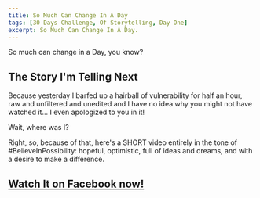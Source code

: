 ```yaml
---
title: So Much Can Change In A Day
tags: [30 Days Challenge, Of Storytelling, Day One]
excerpt: So Much Can Change In A Day.
---
```


So much can change in a <!-- Love First --> Day, you know?

<!-- Day 17 of my 31 Days, 30 Stories challenge:  -->
##         The Story I'm Telling Next

Because yesterday I barfed up a hairball of vulnerability for half an hour, raw and unfiltered and unedited and I have no idea why you might not have watched it… I even apologized to you in it!

Wait, where was I?

Right, so, because of that, here's a SHORT video entirely in the tone of #BelieveInPossibility: hopeful, optimistic, full of ideas and dreams, and with a desire to make a difference.

## [Watch It on Facebook now!](https://www.facebook.com/farukates/videos/10163523743815055/)
